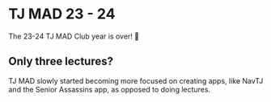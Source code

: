 # TJ MAD 23 - 24

The 23-24 TJ MAD Club year is over! 🎉

## Only three lectures?

TJ MAD slowly started becoming more focused on creating apps, like NavTJ and the Senior Assassins app, as opposed to doing lectures. 